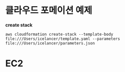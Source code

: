 # 클라우드 포메이션 예제

**create stack**

```
aws cloudformation create-stack --template-body file:///Users/icelancer/template.yaml --parameters file:///Users/icelancer/parameters.json
```



# EC2

